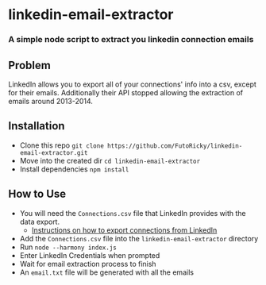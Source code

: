 # linkedin-email-extractor
### A simple node script to extract you linkedin connection emails

## Problem
LinkedIn allows you to export all of your connections' info into a csv, except for their emails. 
Additionally their API stopped allowing the extraction of emails around 2013-2014.

## Installation
- Clone this repo `git clone https://github.com/FutoRicky/linkedin-email-extractor.git`
- Move into the created dir `cd linkedin-email-extractor`
- Install dependencies `npm install`

## How to Use
- You will need the `Connections.csv` file that LinkedIn provides with the data export. 
  - [Instructions on how to export connections from LinkedIn](https://www.linkedin.com/help/linkedin/answer/66844/exporting-connections-from-linkedin?lang=en)
- Add the `Connections.csv` file into the `linkedin-email-extractor` directory
- Run `node --harmony index.js`
- Enter LinkedIn Credentials when prompted
- Wait for email extraction process to finish
- An `email.txt` file will be generated with all the emails
